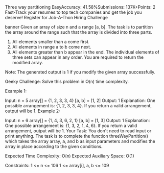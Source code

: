 Three way partitioning
EasyAccuracy: 41.58%Submissions: 137K+Points: 2
Fast-Track your resumes to top tech companies and get the job you deserve! Register for Job-A-Thon Hiring Challenge  

banner
Given an array of size n and a range [a, b]. The task is to partition the array around the range such that the array is divided into three parts.
1) All elements smaller than a come first.
2) All elements in range a to b come next.
3) All elements greater than b appear in the end.
The individual elements of three sets can appear in any order. You are required to return the modified array.

Note: The generated output is 1 if you modify the given array successfully.

Geeky Challenge: Solve this problem in O(n) time complexity.

Example 1:

Input: 
n = 5
array[] = {1, 2, 3, 3, 4}
[a, b] = [1, 2]
Output: 
1
Explanation: 
One possible arrangement is: {1, 2, 3, 3, 4}. If you return a valid arrangement, output will be 1.
Example 2:

Input: 
n = 6 
array[] = {1, 4, 3, 6, 2, 1}
[a, b] = [1, 3]
Output: 
1
Explanation: 
One possible arrangement is: {1, 3, 2, 1, 4, 6}. If you return a valid arrangement, output will be 1.
Your Task:
You don't need to read input or print anything. The task is to complete the function threeWayPartition() which takes the array array, a, and b as input parameters and modifies the array in place according to the given conditions.

Expected Time Complexity: O(n)
Expected Auxiliary Space: O(1)

Constraints:
1 <= n <= 106
1 <= array[i], a, b <= 109